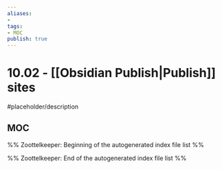 ```yaml
---
aliases:
- 
tags:
- MOC
publish: true
---
```


# 10.02 - [[Obsidian Publish|Publish]] sites

#placeholder/description 

## MOC

%% Zoottelkeeper: Beginning of the autogenerated index file list  %%

%% Zoottelkeeper: End of the autogenerated index file list  %%
